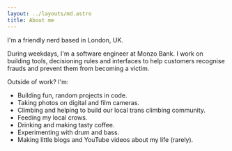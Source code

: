 ```yaml
---
layout: ../layouts/md.astro
title: About me
---
```

I'm a friendly nerd based in London, UK.

During weekdays, I'm a software engineer at Monzo Bank. I work on building
tools, decisioning rules and interfaces to help customers recognise frauds and
prevent them from becoming a victim.

Outside of work? I'm:

* Building fun, random projects in code.
* Taking photos on digital and film cameras.
* Climbing and helping to build our local trans climbing community.
* Feeding my local crows.
* Drinking and making tasty coffee.
* Experimenting with drum and bass.
* Making little blogs and YouTube videos about my life (rarely).
